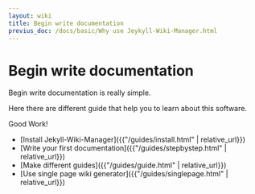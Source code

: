 ```yaml
---
layout: wiki
title: Begin write documentation
previus_doc: /docs/basic/Why use Jeykyll-Wiki-Manager.html
---
```


# Begin write documentation

Begin write documentation is really simple.

Here there are different guide that help you to learn about this software.

Good Work!

* [Install Jekyll-Wiki-Manager]({{"/guides/install.html" | relative_url}})
* [Write your first documentation]({{"/guides/stepbystep.html" | relative_url}})
* [Make different guides]({{"/guides/guide.html" | relative_url}})
* [Use single page wiki generator]({{"/guides/singlepage.html" | relative_url}})